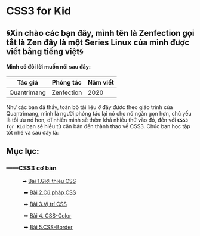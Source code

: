 # CSS3 for Kid

## 🌀Xin chào các bạn đây, mình tên là Zenfection gọi tắt là Zen đây là một Series Linux của mình được viết bằng tiếng việt🌀

#### Mình có đôi lời muốn nói sau đây:

| Tác giả     | Phóng tác  | Năm viết |
| ----------- | ---------- | -------- |
| Quantrimang | Zenfection | 2020     |

Như các bạn đã thấy, toàn bộ tài liệu ở đây được theo giáo trình của Quantrimang, mình là người phóng tác lại nó cho nó ngắn gọn hơn, chủ yếu là tối ưu nó hơn, dĩ nhiên mình sẽ thêm khá nhiều thứ vào đó, đến với **`CSS3 for Kid`** bạn sẽ hiểu từ căn bản đến thành thạo về CSS3. Chúc bạn học tập tốt nhé và sau đây là: 

## Mục lục:

### ——CSS3 cơ bản

            ➡ [Bài 1.Giới thiệu CSS](https://github.com/Zenfection/CSS/blob/master/BasicCSS/1.GioithieuCSS.md)

            ➡ [Bài 2.Cú pháp CSS](https://github.com/Zenfection/CSS/blob/master/BasicCSS/2.CuphapCSS.md)

            ➡ [Bài 3.Vị trí CSS](https://github.com/Zenfection/CSS/blob/master/BasicCSS/3.VitriCSS.md)

            ➡ [Bài 4. CSS-Color](https://github.com/Zenfection/CSS/blob/master/BasicCSS/4.CSS-Color.md)

            ➡ [Bài 5.CSS-Border](https://github.com/Zenfection/CSS/blob/master/BasicCSS/5.CSS-Border.md)
